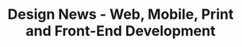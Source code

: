 ---
description: iPad上的排版不错，图片也不错。
layout: post
results:
- primaryGenreName: News
  version: '1.0'
  formattedPrice: 免费
  genreIds:
  - '6009'
  - '6007'
  artworkUrl60: http://is4.mzstatic.com/image/thumb/Purple69/v4/ec/0a/78/ec0a7841-2480-ac96-81bd-4678151ea7e4/source/60x60bb.jpg
  minimumOsVersion: '7.0'
  appletvScreenshotUrls: &a []
  sellerName: Newsfusion Ltd.
  supportedDevices:
  - iPhone4
  - iPad2Wifi
  - iPad23G
  - iPhone4S
  - iPadThirdGen
  - iPadThirdGen4G
  - iPhone5
  - iPodTouchFifthGen
  - iPadFourthGen
  - iPadFourthGen4G
  - iPadMini
  - iPadMini4G
  - iPhone5c
  - iPhone5s
  - iPhone6
  - iPhone6Plus
  - iPodTouchSixthGen
  genres:
  - 新闻
  - 效率
  currentVersionReleaseDate: '2016-04-04T17:58:11Z'
  trackName: Design News - Web, Mobile, Print and Front-End Development
  isVppDeviceBasedLicensingEnabled: true
  description: "Design inspiration is only the beginning. Design News collects
    web and mobile design, print, front-end development articles, posts, tutorials
    and podcasts from the best sources and delivers it to you in one powerful
    app. We curate stories from leading design sources like Smashing Magazine,
    HackingUI, Abduzeedo, The Next Web, Inspiration Grid, Fubiz, Behance,
    and many more.\nNo setup needed. Just install, launch and read.\n\nMain
    Features:\n\n- Curation is displayed by popularity of the article.\n\n-
    Save articles for later reading.\n\n- Push notification (optional) for
    prominent articles.\n\n- Topics management - Choose your favorite design
    topics and stay on top with what you like best. If there's a specific
    designer or source you'd like to follow (like 'Tobias van Schneider')
    with one tap you'll get all the latest news custom for you, or, you can
    simply block sources or topics you’re not interested in!\n\n- Separate
    feeds for latest news and the past day or week.\n\n- In-app comments.
    Comment on any story easily from inside the \napp!\n\niPhone features
    only:\n\n- Block any source you don't like. Long tap on the article and
    choose “Block source”.\n\n- Mini view - an efficient reading mode to skim
    the news faster. Swipe item left or right to share article or save for
    later.\n\nEnjoying the app? Not satisfied? Whatever it is - we’re waiting
    to hear from you. Please write us what’s on your mind to support@newsfusion.com\n\nUse
    of the Newsfusion Application is governed by the Newsfusion Terms of Use
    (http://newsfusion.com/terms-privacy-policy)."
  price: 0
  trackId: 1095234264
  releaseDate: '2016-04-04T17:58:11Z'
  advisories: *a
  screenshotUrls:
  - http://a4.mzstatic.com/us/r30/Purple69/v4/7b/67/21/7b672142-5689-5dde-f252-850157e0bc08/screen1136x1136.jpeg
  - http://a4.mzstatic.com/us/r30/Purple49/v4/3c/ef/b2/3cefb211-7b12-15fb-d4df-4af9e7745591/screen1136x1136.jpeg
  - http://a2.mzstatic.com/us/r30/Purple69/v4/21/ab/79/21ab791a-4ec8-d49d-0cc1-ea3ec316baac/screen1136x1136.jpeg
  - http://a3.mzstatic.com/us/r30/Purple69/v4/2c/55/06/2c550680-8b12-b368-cd5c-24705f93d1f2/screen1136x1136.jpeg
  - http://a5.mzstatic.com/us/r30/Purple49/v4/61/e8/8c/61e88cf9-8bc5-854e-eec7-5fbab5d94080/screen1136x1136.jpeg
  artistViewUrl: https://itunes.apple.com/cn/developer/newsfusion-ltd./id451723652?uo=4
  primaryGenreId: 6009
  kind: software
  fileSizeBytes: '42700516'
  sellerUrl: http://newsfusion.com/design-news
  trackContentRating: 4+
  bundleId: com.briox.riversip.rnd.design
  trackCensoredName: Design News - Web, Mobile, Print and Front-End Development
  contentAdvisoryRating: 4+
  isGameCenterEnabled: false
  artistName: Newsfusion Ltd.
  languageCodesISO2A:
  - DA
  - EN
  features:
  - iosUniversal
  wrapperType: software
  artworkUrl512: http://is4.mzstatic.com/image/thumb/Purple69/v4/ec/0a/78/ec0a7841-2480-ac96-81bd-4678151ea7e4/source/512x512bb.jpg
  artworkUrl100: http://is4.mzstatic.com/image/thumb/Purple69/v4/ec/0a/78/ec0a7841-2480-ac96-81bd-4678151ea7e4/source/100x100bb.jpg
  trackViewUrl: https://geo.itunes.apple.com/cn/app/design-news-web-mobile-print/id1095234264?mt=8&uo=4
  artistId: 451723652
  currency: CNY
  ipadScreenshotUrls:
  - http://a1.mzstatic.com/us/r30/Purple49/v4/cb/be/5f/cbbe5fb3-0479-5cd5-a06d-f8ab828c5d55/screen480x480.jpeg
  - http://a2.mzstatic.com/us/r30/Purple49/v4/6e/c3/6f/6ec36fb1-2d81-9348-8734-634a8f0501e1/screen480x480.jpeg
  - http://a1.mzstatic.com/us/r30/Purple69/v4/6a/b4/59/6ab45915-c887-77ec-1b0e-a752832e1ef3/screen480x480.jpeg
  - http://a1.mzstatic.com/us/r30/Purple69/v4/29/11/ca/2911ca29-6468-a6ac-8284-27575148044b/screen480x480.jpeg
  - http://a4.mzstatic.com/us/r30/Purple49/v4/53/eb/a7/53eba74d-d4a4-9784-6a02-12bc4e54955a/screen480x480.jpeg
category: 新闻
tags: tag1
resultCount: 1
title: Design News - Web, Mobile, Print and Front-End Development

---